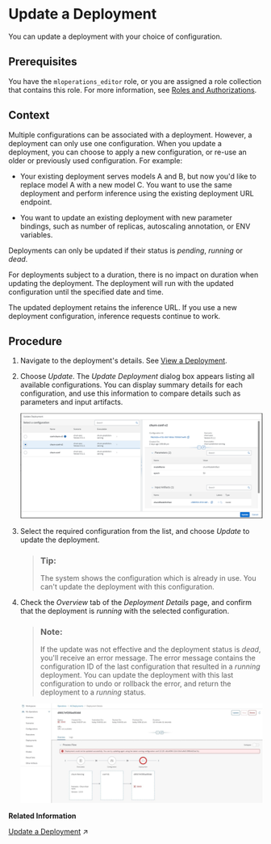 <!-- loiobce2b163171b416d9cca0de55b7cc507 -->

# Update a Deployment

You can update a deployment with your choice of configuration.



<a name="loiobce2b163171b416d9cca0de55b7cc507__prereq_amz_nmb_wxb"/>

## Prerequisites

You have the `mloperations_editor` role, or you are assigned a role collection that contains this role. For more information, see [Roles and Authorizations](roles-and-authorizations-4ef8499.md).



<a name="loiobce2b163171b416d9cca0de55b7cc507__context_sm2_4mb_wxb"/>

## Context

Multiple configurations can be associated with a deployment. However, a deployment can only use one configuration. When you update a deployment, you can choose to apply a new configuration, or re-use an older or previously used configuration. For example:

-   Your existing deployment serves models A and B, but now you'd like to replace model A with a new model C. You want to use the same deployment and perform inference using the existing deployment URL endpoint.

-   You want to update an existing deployment with new parameter bindings, such as number of replicas, autoscaling annotation, or ENV variables.


Deployments can only be updated if their status is *pending*, *running* or *dead*.

For deployments subject to a duration, there is no impact on duration when updating the deployment. The deployment will run with the updated configuration until the specified date and time.

The updated deployment retains the inference URL. If you use a new deployment configuration, inference requests continue to work.



<a name="loiobce2b163171b416d9cca0de55b7cc507__steps_dlk_4mb_wxb"/>

## Procedure

1.  Navigate to the deployment's details. See [View a Deployment](view-a-deployment-d6f793e.md).

2.  Choose *Update*. The *Update Deployment* dialog box appears listing all available configurations. You can display summary details for each configuration, and use this information to compare details such as parameters and input artifacts.

    ![Update Deployment dialog with available configurations listed for selection.](images/Image_AIL_MLOps_Deployment_Update_2_6b11be0.png)

3.  Select the required configuration from the list, and choose *Update* to update the deployment.

    > ### Tip:  
    > The system shows the configuration which is already in use. You can't update the deployment with this configuration.

4.  Check the *Overview* tab of the *Deployment Details* page, and confirm that the deployment is *running* with the selected configuration.

    > ### Note:  
    > If the update was not effective and the deployment status is *dead*, you'll receive an error message. The error message contains the configuration ID of the last configuration that resulted in a *running* deployment. You can update the deployment with this last configuration to undo or rollback the error, and return the deployment to a *running* status.

    ![Deployment with a dead status and an error message containing the last running configuration.](images/Image_AIL_MLOps_Deployment_Update_Error_ea6de0a.jpg)


**Related Information**  


[Update a Deployment](https://help.sap.com/viewer/2d6c5984063c40a59eda62f4a9135bee/CLOUD/en-US/9789ddda860e4056b12efa892e6e4e1b.html "") :arrow_upper_right:

